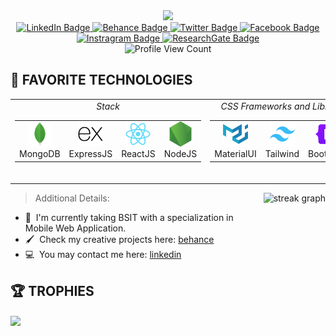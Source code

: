 <div id="header" align="center">
  <img src="https://media.giphy.com/media/dMLmQfCO7lCA2gX3tw/giphy.gif"  width="200"/>
</div> 

<div id="badges" align="center">
  <a href="https://www.linkedin.com/in/raegan-faith-paguirigan-579828220/">
    <img src="https://img.shields.io/badge/LinkedIn-blue?style=for-the-badge&logo=linkedin&logoColor=white" alt="LinkedIn Badge"/>
  </a>
  <a href="https://www.behance.net/raeganpaguiri">
    <img src="https://img.shields.io/badge/Behance-blue?style=for-the-badge&logo=behance&logoColor=white" alt="Behance Badge"/>
  </a>
  <a href="https://twitter.com/Rafaegan">
    <img src="https://img.shields.io/badge/Twitter-blue?style=for-the-badge&logo=twitter&logoColor=white" alt="Twitter Badge"/>
  </a>
  <a href="https://www.facebook.com/raeganfaith.paguirigan">
    <img src="https://img.shields.io/badge/Facebook-blue?style=for-the-badge&logo=facebook&logoColor=white" alt="Facebook Badge"/>
  </a>
  <a href="https://www.instagram.com/rafaegan_/">
    <img src="https://img.shields.io/badge/Instagram-violet?style=for-the-badge&logo=instagram&logoColor=white" alt="Instragram Badge"/>
  </a>
  <a href="https://www.researchgate.net/profile/Raegan-Faith-Paguirigan">
    <img src="https://img.shields.io/badge/ResearchGate-white?style=for-the-badge&logo=researchgate&logoColor=black" alt="ResearchGate Badge"/>
  </a>
</div>

<div id="counter" align="center">
  <img src="https://komarev.com/ghpvc/?username=raeganfaith&style=flat-square&color=blue" alt="Profile View Count"/>
</div>



<h2 align="left">🖤 FAVORITE TECHNOLOGIES</h2>

<table>
  <tr>
    <td align="center" valign="top">
      <table>
        <i>Stack</i>
        <tr>
          <td align="center" width="96">
            <img src="https://github.com/devicons/devicon/blob/master/icons/mongodb/mongodb-original.svg" title="MongoDB" alt="MongoDB" width="40" height="40"/>
            <br>MongoDB
          </td>
          <td align="center" width="96">
            <img src="https://github.com/devicons/devicon/blob/master/icons/express/express-original.svg" title="Express" alt="Express" width="40" height="40"/>
            <br>ExpressJS
          </td>
          <td align="center" width="96">
            <img src="https://github.com/devicons/devicon/blob/master/icons/react/react-original.svg" title="React" alt="React" width="40" height="40"/>
            <br>ReactJS
          </td>
          <td align="center" width="96">
            <img src="https://github.com/devicons/devicon/blob/master/icons/nodejs/nodejs-original.svg" title="NodeJS" alt="NodeJS" width="40" height="40"/>
            <br>NodeJS
          </td>
        </tr>
      </table>
    </td>
    <td align="center" valign="top">
      <table>
        <i>CSS Frameworks and Library</i>
        <tr>
          <td align="center" width="96">
            <img src="https://github.com/devicons/devicon/blob/master/icons/materialui/materialui-original.svg" title="MaterialUI" alt="MaterialUI" width="40" height="40"/>
            <br>MaterialUI
          </td>
          <td align="center" width="96">
            <img src="https://github.com/devicons/devicon/blob/master/icons/tailwindcss/tailwindcss-original.svg" title="Tailwind" alt="Tailwind CSS" width="40" height="40"/>
            <br>Tailwind
          </td>
          <td align="center" width="96">
            <img src="https://github.com/devicons/devicon/blob/master/icons/bootstrap/bootstrap-original.svg" title="Bootstrap" alt="Bootstrap" width="40" height="40"/>
            <br>Bootstrap
          </td>
        </tr>
      </table>
    </td>
    <td align="center" valign="top">
      <table>
        <i>Package Manager</i>
        <tr>
          <td align="center" width="96">
            <img src="https://github.com/devicons/devicon/blob/master/icons/npm/npm-original-wordmark.svg" title="NPM" alt="NPM" width="50" height="40"/>
            <br>NPM
          </td>
        </tr>
      </table>
    </td>
    <td align="center" valign="top">
      <table>
        <i>IDE</i>
        <tr>
          <td align="center" width="96">
            <img src="https://github.com/devicons/devicon/blob/master/icons/vscode/vscode-original.svg" title="VSCOde" alt="VSCode" width="50" height="40"/>
            <br>VSCode
          </td>
        </tr>
      </table>
    </td>
  </tr>
</table>

<a href="#">
   <img src="https://streak-stats.demolab.com?user=raeganfaith&theme=onedark&background=EBEBEB00" height="150" alt="streak graph"  align="right"/>
</a>

> Additional Details:
- 🏢 &nbsp;I'm currently taking BSIT with a specialization in Mobile Web Application.
- 🖌️ &nbsp;Check my creative projects here: [behance]
- 💻 &nbsp;You may contact me here: [linkedin]


<h2 align="left"> 🏆 TROPHIES</h2>
  <img src="https://github-profile-trophy.vercel.app/?username=raeganfaith&theme=onedark&no-bg=true&rank=A,AA,AAA,S,SS,SSS,SECRET" align="center"/>

<!-- links -->
[linkedin]: https://www.linkedin.com/in/raegan-faith-paguirigan-579828220/ "Raegan Faith LinkedIn"
[resume]: https://raeganfaith.github.io/Resume/ "My Resume"
[behance]: https://www.behance.net/raeganpaguiri "Raegan Faith Behance"
